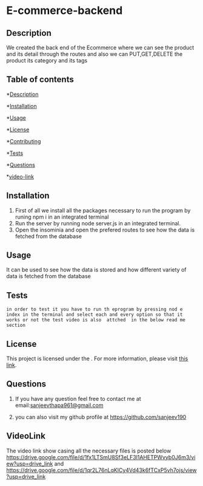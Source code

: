 # E-commerce-backend

   
  ## Description
  We  created the back end of the Ecommerce where we can see the product and its detail through the routes and also we can PUT,GET,DELETE the product its category and  its tags 

  
  ## Table of contents

  *[Description](#description)

  *[Installation](#installation)

  *[Usage](#usage)

  *[License](#license)

  *[Contributing](#contributing)

  *[Tests](#tests)

  *[Questions](#questions)

 *[video-link](#videolink)


  ## Installation
  1. First of all we install all the packages necessary to run the program by runing npm i in an integrated terminal
2. Run the server by running node server.js in an integrated terminal.
3. Open the insominia and open the prefered routes to see how the data is fetched from the database

  ## Usage
  It can be used to see how the data is stored and how different variety of data is fetched from the database

 ## Tests
    in order to test it you have to run th eprogram by pressing nod e index in the terminal and select each and every option so that it works or not the test video is also  attched  in the below read me section

  ## License
  
  
  This project is licensed under the . For more information, please visit [this link](undefined).
  

  ## Questions
 1) If you have any question feel free to contact me at email:sanjeevthapa961@gmail.com

  2) you can also visit my github profile at https://github.com/sanjeev190

  
  ## VideoLink
  The video link show casing all the necessary files is posted below https://drive.google.com/file/d/1fx1LTSmU8Sf3eLF3l1AHETPWvyb0J6m3/view?usp=drive_link and https://drive.google.com/file/d/1qr2L76nLqKlCy4Vd43k6fTCxP5vh7ojs/view?usp=drive_link